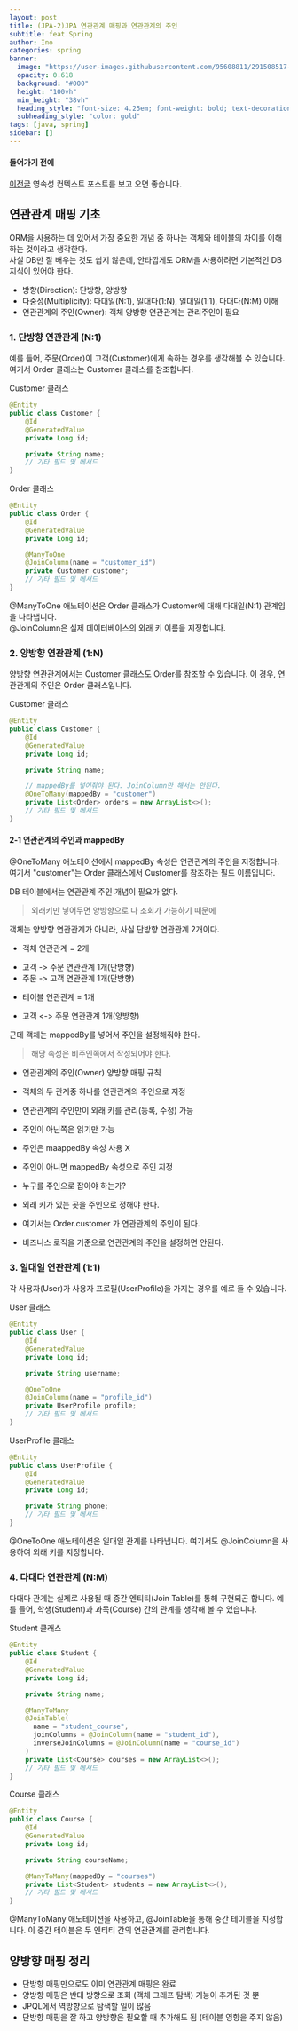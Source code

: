 ```yaml
---
layout: post
title: (JPA-2)JPA 연관관계 매핑과 연관관계의 주인
subtitle: feat.Spring
author: Ino
categories: spring
banner:
  image: "https://user-images.githubusercontent.com/95608811/291508517-1966009e-4c10-4089-a793-f3f778f31809.png"
  opacity: 0.618
  background: "#000"
  height: "100vh"
  min_height: "38vh"
  heading_style: "font-size: 4.25em; font-weight: bold; text-decoration: underline"
  subheading_style: "color: gold"
tags: [java, spring]
sidebar: []
---
```


#### 들어가기 전에

[이전글](https://2inlee.github.io/spring/2023/12/02/%EC%98%81%EC%86%8D%EC%84%B1-%EC%BB%A8%ED%85%8D%EC%8A%A4%ED%8A%B8.html) 영속성 컨텍스트 포스트를 보고 오면 좋습니다.


## 연관관계 매핑 기초

ORM을 사용하는 데 있어서 가장 중요한 개념 중 하나는 객체와 테이블의 차이를 이해하는 것이라고 생각한다.    
사실 DB만 잘 배우는 것도 쉽지 않은데, 안타깝게도 ORM을 사용하려면 기본적인 DB 지식이 있어야 한다.    

- 방향(Direction): 단방향, 양방향
- 다중성(Multiplicity): 다대일(N:1), 일대다(1:N), 일대일(1:1), 다대다(N:M) 이해
- 연관관계의 주인(Owner): 객체 양방향 연관관계는 관리주인이 필요


### 1. 단방향 연관관계 (N:1)
예를 들어, 주문(Order)이 고객(Customer)에게 속하는 경우를 생각해볼 수 있습니다. 여기서 Order 클래스는 Customer 클래스를 참조합니다.   

Customer 클래스
```java
@Entity
public class Customer {
    @Id
    @GeneratedValue
    private Long id;

    private String name;
    // 기타 필드 및 메서드
}

```

Order 클래스
```java
@Entity
public class Order {
    @Id
    @GeneratedValue
    private Long id;

    @ManyToOne
    @JoinColumn(name = "customer_id")
    private Customer customer;
    // 기타 필드 및 메서드
}

```
@ManyToOne 애노테이션은 Order 클래스가 Customer에 대해 다대일(N:1) 관계임을 나타냅니다.   
@JoinColumn은 실제 데이터베이스의 외래 키 이름을 지정합니다.

### 2. 양방향 연관관계 (1:N)

양방향 연관관계에서는 Customer 클래스도 Order를 참조할 수 있습니다. 이 경우, 연관관계의 주인은 Order 클래스입니다.    


Customer 클래스
```java
@Entity
public class Customer {
    @Id
    @GeneratedValue
    private Long id;

    private String name;

    // mappedBy를 넣어줘야 된다. JoinColumn만 해서는 안된다.
    @OneToMany(mappedBy = "customer")
    private List<Order> orders = new ArrayList<>();
    // 기타 필드 및 메서드
}

```


#### 2-1 연관관계의 주인과 mappedBy

@OneToMany 애노테이션에서 mappedBy 속성은 연관관계의 주인을 지정합니다.     
여기서 "customer"는 Order 클래스에서 Customer를 참조하는 필드 이름입니다.   

DB 테이블에서는 연관관계 주인 개념이 필요가 없다.
> 외래키만 넣어두면 양방향으로 다 조회가 가능하기 때문에

객체는 양방향 연관관계가 아니라, 사실 단방향 연관관계 2개이다.    

- 객체 연관관계 = 2개
* 고객 -> 주문 연관관계 1개(단방향)
* 주문 -> 고객 연관관계 1개(단방향)

- 테이블 연관관계 = 1개
* 고객 <-> 주문 연관관계 1개(양방향)

근데 객체는 mappedBy를 넣어서 주인을 설정해줘야 한다.   
> 해당 속성은 비주인쪽에서 작성되어야 한다.   

- 연관관계의 주인(Owner)
양방향 매핑 규칙

- 객체의 두 관계중 하나를 연관관계의 주인으로 지정
- 연관관계의 주인만이 외래 키를 관리(등록, 수정) 가능
- 주인이 아닌쪽은 읽기만 가능
- 주인은 maappedBy 속성 사용 X
- 주인이 아니면 mappedBy 속성으로 주인 지정


- 누구를 주인으로 잡아야 하는가?

- 외래 키가 있는 곳을 주인으로 정해야 한다.
- 여기서는 Order.customer 가 연관관계의 주인이 된다.    
- 비즈니스 로직을 기준으로 연관관계의 주인을 설정하면 안된다.          


### 3. 일대일 연관관계 (1:1)
각 사용자(User)가 사용자 프로필(UserProfile)을 가지는 경우를 예로 들 수 있습니다.   

User 클래스

```java
@Entity
public class User {
    @Id
    @GeneratedValue
    private Long id;

    private String username;

    @OneToOne
    @JoinColumn(name = "profile_id")
    private UserProfile profile;
    // 기타 필드 및 메서드
}

```
UserProfile 클래스

```java
@Entity
public class UserProfile {
    @Id
    @GeneratedValue
    private Long id;

    private String phone;
    // 기타 필드 및 메서드
}

```
@OneToOne 애노테이션은 일대일 관계를 나타냅니다. 여기서도 @JoinColumn을 사용하여 외래 키를 지정합니다.

### 4. 다대다 연관관계 (N:M)

다대다 관계는 실제로 사용될 때 중간 엔티티(Join Table)를 통해 구현되곤 합니다. 예를 들어, 학생(Student)과 과목(Course) 간의 관계를 생각해 볼 수 있습니다.   

Student 클래스
```java
@Entity
public class Student {
    @Id
    @GeneratedValue
    private Long id;

    private String name;

    @ManyToMany
    @JoinTable(
      name = "student_course",
      joinColumns = @JoinColumn(name = "student_id"),
      inverseJoinColumns = @JoinColumn(name = "course_id")
    )
    private List<Course> courses = new ArrayList<>();
    // 기타 필드 및 메서드
}
```

Course 클래스

```java
@Entity
public class Course {
    @Id
    @GeneratedValue
    private Long id;

    private String courseName;

    @ManyToMany(mappedBy = "courses")
    private List<Student> students = new ArrayList<>();
    // 기타 필드 및 메서드
}

```
@ManyToMany 애노테이션을 사용하고, @JoinTable을 통해 중간 테이블을 지정합니다. 이 중간 테이블은 두 엔티티 간의 연관관계를 관리합니다.   


## 양방향 매핑 정리
- 단방향 매핑만으로도 이미 연관관계 매핑은 완료
- 양방향 매핑은 반대 방향으로 조회 (객체 그래프 탐색) 기능이 추가된 것 뿐
- JPQL에서 역방향으로 탐색할 일이 많음
- 단방향 매핑을 잘 하고 양방향은 필요할 때 추가해도 됨 (테이블 영향을 주지 않음)
